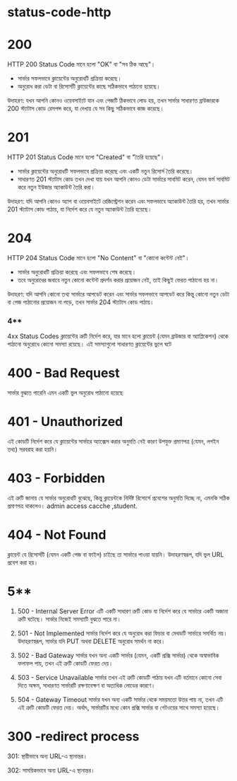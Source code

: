# status-code-http

# 200

HTTP 200 Status Code মানে হলো "OK" বা "সব ঠিক আছে"।
- সার্ভার সফলভাবে ক্লায়েন্টের অনুরোধটি প্রক্রিয়া করেছে।
- অনুরোধ করা ডেটা বা রিসোর্সটি ক্লায়েন্টের কাছে সঠিকভাবে পাঠানো হয়েছে।
  
উদাহরণ: যখন আপনি কোনও ওয়েবসাইটে যান এবং পেজটি ঠিকভাবে লোড হয়, তখন সার্ভার সাধারণত ব্রাউজারকে 200 স্ট্যাটাস কোড রেসপন্স করে, যা দেখায় যে সব কিছু সঠিকভাবে কাজ করেছে।

# 201

HTTP 201 Status Code মানে হলো "Created" বা "তৈরি হয়েছে"। 

- সার্ভার ক্লায়েন্টের অনুরোধটি সফলভাবে প্রক্রিয়া করেছে এবং একটি নতুন রিসোর্স তৈরি করেছে।
- সাধারণত 201 স্ট্যাটাস কোড তখন দেখা যায় যখন আপনি কোনও ডেটা সার্ভারে সাবমিট করেন, যেমন ফর্ম সাবমিট করে নতুন ইউজার অ্যাকাউন্ট তৈরি করা।

উদাহরণ: যদি আপনি কোনও অ্যাপ বা ওয়েবসাইটে রেজিস্ট্রেশন করেন এবং সফলভাবে অ্যাকাউন্ট তৈরি হয়, তখন সার্ভার 201 স্ট্যাটাস কোড পাঠায়, যা নির্দেশ করে যে নতুন অ্যাকাউন্ট তৈরি হয়েছে।

# 204

HTTP 204 Status Code মানে হলো "No Content" বা "কোনো কন্টেন্ট নেই"।

- সার্ভার অনুরোধটি প্রক্রিয়া করেছে এবং সফলভাবে শেষ করেছে।
- তবে অনুরোধের জবাবে নতুন কোনো কন্টেন্ট প্রদর্শন করার প্রয়োজন নেই, তাই কিছুই ফেরত পাঠানো হয় না।

উদাহরণ: যদি আপনি কোনো তথ্য সার্ভারে আপডেট করেন এবং সার্ভার সফলভাবে আপডেট করে কিন্তু কোনো নতুন ডেটা বা পেজ পাঠানোর প্রয়োজন না পড়ে, তখন সার্ভার 204 স্ট্যাটাস কোড পাঠায়।

### 4** 
4xx Status Codes ক্লায়েন্টের ত্রুটি নির্দেশ করে, যার মানে হলো ক্লায়েন্ট (যেমন ব্রাউজার বা অ্যাপ্লিকেশন) থেকে পাঠানো অনুরোধে কোনো সমস্যা রয়েছে। এই সমস্যাগুলো সাধারণত ক্লায়েন্টের ভুলে ঘটে



# 400 - Bad Request
সার্ভার বুঝতে পারেনি এমন একটি ভুল অনুরোধ পাঠানো হয়েছে

# 401 - Unauthorized
এই কোডটি নির্দেশ করে যে ক্লায়েন্টের সার্ভারে অ্যাক্সেস করার অনুমতি নেই কারণ উপযুক্ত প্রমাণপত্র (যেমন, লগইন তথ্য) সরবরাহ করা হয়নি।




# 403 - Forbidden
এই ত্রুটি জানায় যে সার্ভার অনুরোধটি বুঝেছে, কিন্তু ক্লায়েন্টকে নির্দিষ্ট রিসোর্সে প্রবেশের অনুমতি দিচ্ছে না, এমনকি সঠিক প্রমাণপত্র থাকলেও।
admin access cacche ,student.



# 404 - Not Found
ক্লায়েন্ট যে রিসোর্সটি (যেমন একটি পেজ বা ফাইল) চাইছে তা সার্ভারে পাওয়া যায়নি। উদাহরণস্বরূপ, যদি ভুল URL প্রবেশ করা হয়।


# 5**

1. 500 - Internal Server Error
এটি একটি সাধারণ ত্রুটি কোড যা নির্দেশ করে যে সার্ভারে একটি অজানা ত্রুটি ঘটেছে। সার্ভার নিজেই সমস্যাটি বুঝতে পারে না।

3. 501 - Not Implemented
সার্ভার নির্দেশ করে যে অনুরোধ করা ফিচার বা মেথডটি সার্ভারে সমর্থিত নয়। উদাহরণস্বরূপ, সার্ভার যদি PUT অথবা DELETE অনুরোধ সমর্থন না করে।

5. 502 - Bad Gateway
সার্ভার যখন অন্য একটি সার্ভার (যেমন, একটি প্রক্সি সার্ভার) থেকে অস্বাভাবিক ফলাফল পায়, তখন এই ত্রুটি কোডটি ফেরত দেয়।


7. 503 - Service Unavailable
সার্ভার তখন এই ত্রুটি কোডটি পাঠায় যখন এটি বর্তমানে কোনো সেবা দিতে অক্ষম, সাধারণত সার্ভারটি রক্ষণাবেক্ষণ বা অত্যধিক লোডের কারণে।

9. 504 - Gateway Timeout
সার্ভার যখন অন্য একটি সার্ভার থেকে সময়মতো উত্তর পায় না, তখন এটি এই ত্রুটি কোডটি ফেরত দেয়। অর্থাৎ, সার্ভারটির মধ্যে কোন প্রক্সি সার্ভার বা গেটওয়ের সাথে সমস্যা হয়েছে।



# 300 -redirect process

301: স্থায়ীভাবে অন্য URL-এ স্থানান্তর।

302: সাময়িকভাবে অন্য URL-এ স্থানান্তর।


